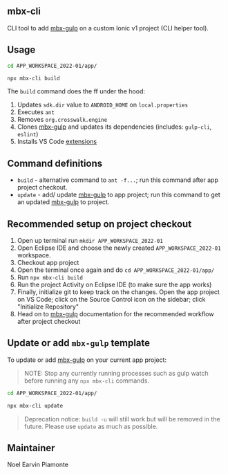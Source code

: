 ## mbx-cli

CLI tool to add [mbx-gulp](https://github.com/earvinpiamonte/mbx-gulp) on a custom Ionic v1 project (CLI helper tool).

## Usage

```sh
cd APP_WORKSPACE_2022-01/app/
```

```sh
npx mbx-cli build
```

The `build` command does the ff under the hood:

1. Updates `sdk.dir` value to `ANDROID_HOME` on `local.properties`
1. Executes `ant`
1. Removes `org.crosswalk.engine`
1. Clones [mbx-gulp](https://github.com/earvinpiamonte/mbx-gulp) and updates its dependencies (includes: `gulp-cli`, `eslint`)
1. Installs VS Code [extensions](https://github.com/earvinpiamonte/mbx-gulp#included-vs-code-extensions)

## Command definitions

- `build` - alternative command to `ant -f...`; run this command after app project checkout.
- `update` - add/ update [mbx-gulp](https://github.com/earvinpiamonte/mbx-gulp) to app project; run this command to get an updated [mbx-gulp](https://github.com/earvinpiamonte/mbx-gulp) to project.

## Recommended setup on project checkout

1. Open up terminal run `mkdir APP_WORKSPACE_2022-01`
1. Open Eclipse IDE and choose the newly created `APP_WORKSPACE_2022-01` workspace.
1. Checkout app project
1. Open the terminal once again and do `cd APP_WORKSPACE_2022-01/app/`
1. Run `npx mbx-cli build`
1. Run the project Activity on Eclipse IDE (to make sure the app works)
1. Finally, initialize git to keep track on the changes. Open the app project on VS Code; click on the Source Control icon on the sidebar; click "Initialize Repository"
1. Head on to [mbx-gulp](https://github.com/earvinpiamonte/mbx-gulp#recomended-workflow) documentation for the recommended workflow after project checkout

## Update or add `mbx-gulp` template

To update or add [mbx-gulp](https://github.com/earvinpiamonte/mbx-gulp) on your current app project:

> NOTE: Stop any currently running processes such as gulp watch before running any `npx mbx-cli` commands.

```sh
cd APP_WORKSPACE_2022-01/app/
```

```sh
npx mbx-cli update
```

> Deprecation notice: `build -u` will still work but will be removed in the future. Please use `update` as much as possible.

## Maintainer

Noel Earvin Piamonte
